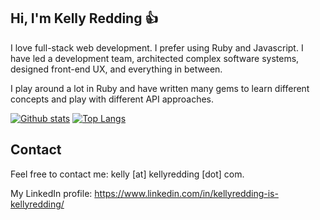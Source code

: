 ## Hi, I'm Kelly Redding 👍

I love full-stack web development. I prefer using Ruby and Javascript. I have led a development team, architected complex software systems, designed front-end UX, and everything in between.

I play around a lot in Ruby and have written many gems to learn different concepts and play with different API approaches.

[![Github stats](https://github-readme-stats.vercel.app/api?username=kellyredding&show_icons=true&include_all_commits=true&count_private=true&title_color=16a34a&icon_color=16a34a)](https://github.com/kellyredding/github-readme-stats) [![Top Langs](https://github-readme-stats.vercel.app/api/top-langs/?username=kellyredding&layout=compact&title_color=16a34a)](https://github.com/kellyredding/github-readme-stats)

## Contact

Feel free to contact me: kelly [at] kellyredding [dot] com.

My LinkedIn profile: https://www.linkedin.com/in/kellyredding-is-kellyredding/
